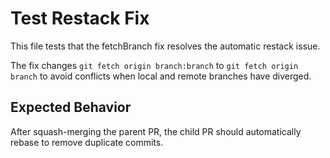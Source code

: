 # Test Restack Fix

This file tests that the fetchBranch fix resolves the automatic restack issue.

The fix changes `git fetch origin branch:branch` to `git fetch origin branch` to avoid conflicts when local and remote branches have diverged.

## Expected Behavior

After squash-merging the parent PR, the child PR should automatically rebase to remove duplicate commits.

